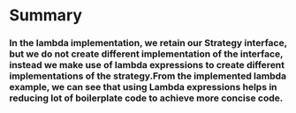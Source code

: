 # Summary
### In the lambda implementation, we retain our Strategy interface, but we do not create different implementation of the interface, instead we make use of lambda expressions to create different implementations of the strategy.From the implemented lambda example, we can see that using Lambda expressions helps in reducing lot of boilerplate code to achieve more concise code.